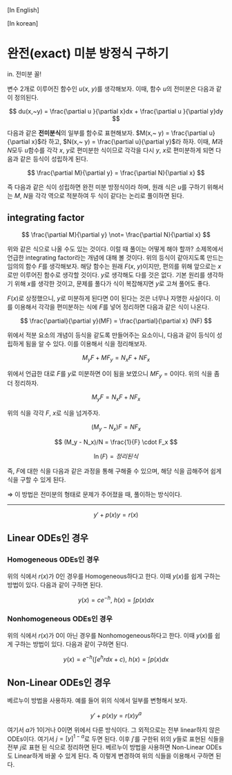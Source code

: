 [In English]


[In korean]
# 완전(exact) 미분 방정식 구하기

in. 전미분 꼴! 

변수 2개로 이루어진 함수인 $u(x,~y)$를 생각해보자. 이때, 함수 $u$의 전미분은 다음과 같이 정의된다. 

$$
du(x,~y) = \frac{\partial u }{\partial x}dx + \frac{\partial u }{\partial y}dy
$$

다음과 같은 **전미분식**의 일부를 함수로 표현해보자. $M(x,~ y) = \frac{\partial u}{\partial x}$라 하고,  $N(x,~ y) = \frac{\partial u}{\partial y}$라 하자. 이때, $M$과 $N$모두 $u$함수를 각각 $x,~y$로 편미분한 식이므로 각각을 다시 $y, ~x$로 편미분하게 되면 다음과 같은 등식이 성립하게 된다. 

$$
\frac{\partial M}{\partial y} = \frac{\partial N}{\partial x}
$$

즉 다음과 같은 식이 성립하면 완전 미분 방정식이라 하며, 원래 식은 $u$를 구하기 위해서는 $M, ~N$을 각각 역으로 적분하여 두 식이 같다는 논리로 풀이하면 된다. 

## integrating factor

$$
\frac{\partial M}{\partial y} \not= \frac{\partial N}{\partial x}
$$

위와 같은 식으로 나올 수도 있는 것이다. 이럴 때 풀이는 어떻게 해야 할까? 소제목에서 언급한 integrating factor라는 개념에 대해 볼 것이다. 위의 등식이 같아지도록 만드는 임의의 함수 $F$를 생각해보자. 해당 함수는 원래 $F(x,~y)$이지만, 편의를 위해 앞으로는 $x$로만 이루어진 함수로 생각할 것이다. $y$로 생각해도 다를 것은 없다. 기본 원리를 생각하기 위해 $x$를 생각한 것이고, 문제를 풀다가 식이 복잡해지면 $y$로 고쳐 풀어도 좋다. 

$F(x)$로 상정했으니, $y$로 미분하게 된다면 $0$이 된다는 것은 너무나 자명한 사실이다. 이를 이용해서 각각을 편미분하는 식에 $F$를 넣어 정리하면 다음과 같은 식이 나온다.

$$
\frac{\partial}{\partial y}(MF) = \frac{\partial}{\partial x} (NF)
$$

위에서 적분 요소의 개념이 등식을 같도록 만들어주는 요소이니, 다음과 같이 등식이 성립하게 됨을 알 수 있다. 이를 이용해서 식을 정리해보자. 

$$
M_y F + MF_y = N_x F + NF_x
$$

위에서 언급한 대로 $F$를 $y$로 미분하면 $0$이 됨을 보였으니 $MF_y = 0$이다. 위의 식을 좀 더 정리하자.

$$
M_y F = N_x F + NF_x
$$

위의 식을 각각 $F, ~x$로 식을 넘겨주자.

$$
(M_y-N_x) F = NF_x 
$$

$$
(M_y - N_x)/N = \frac{1}{F} \cdot F_x
$$

$$
\ln(F) = 정리된 식
$$

즉, $F$에 대한 식을 다음과 같은 과정을 통해 구해줄 수 있으며, 해당 식을 곱해주어 쉽게 식을 구할 수 있게 된다.

⇒ 이 방법은 전미분의 형태로 문제가 주어졌을 때, 풀이하는 방식이다. 

---

$$
y' + p(x) y = r(x) 
$$

## Linear ODEs인 경우
### Homogeneous ODEs인 경우

위의 식에서 $r(x)$가 $0$인 경우를 Homogeneous하다고 한다. 이때 $y(x)$를 쉽게 구하는 방법이 있다. 다음과 같이 구하면 된다.

$$
y(x) = ce^{ - h}, ~ h(x) = \int p(x) dx
$$

### Nonhomogeneous ODEs인 경우

위의 식에서 $r(x)$가 $0$이 아닌 경우를 Nonhomogeneous하다고 한다. 이때 $y(x)$를 쉽게 구하는 방법이 있다. 다음과 같이 구하면 된다. 

$$
y(x) = e^{-h} \left( \int e^{h}r dx + c \right) , ~h(x) = \int p(x) dx
$$

## Non-Linear ODEs인 경우

베르누이 방법을 사용하자. 예를 들어 위의 식에서 일부를 변형해서 보자. 

$$
y' + p(x) y = r(x) y^a
$$

여기서 $a$가 $1$이거나 $0$이면 위에서 다룬 방식이다. 그 외적으로는 전부 linear하지 않은 ODEs이다. 여기서 $j = [y]^{1-a}$로 두면 된다. 이후 $j'$를 구한뒤 위의 $y$들로 표현된 식들을 전부 $j$로 표현 된 식으로 정리하면 된다. 베르누이 방법을 사용하면 Non-Linear ODEs도 Linear하게 바꿀 수 있게 된다. 즉 이렇게 변경하여 위의 식들을 이용해서 구하면 된다.
